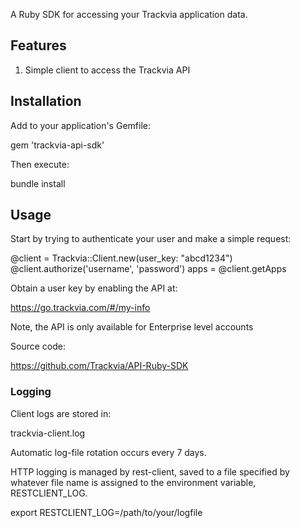 A Ruby SDK for accessing your Trackvia application data.

## Features

1. Simple client to access the Trackvia API

## Installation

Add to your application's Gemfile:

  gem 'trackvia-api-sdk'

Then execute:

  bundle install

## Usage

Start by trying to authenticate your user and make a simple request:

  @client = Trackvia::Client.new(user_key: "abcd1234")
  @client.authorize('username', 'password')
  apps = @client.getApps

Obtain a user key by enabling the API at:

  https://go.trackvia.com/#/my-info

Note, the API is only available for Enterprise level accounts

Source code:

  https://github.com/Trackvia/API-Ruby-SDK


### Logging

Client logs are stored in:

  trackvia-client.log

Automatic log-file rotation occurs every 7 days.

HTTP logging is managed by rest-client, saved to a file specified by whatever file
name is assigned to the environment variable, RESTCLIENT_LOG.

  export RESTCLIENT_LOG=/path/to/your/logfile

